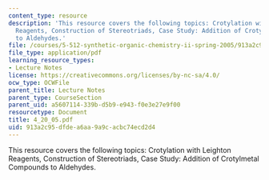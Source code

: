 ```yaml
---
content_type: resource
description: 'This resource covers the following topics: Crotylation with Leighton
  Reagents, Construction of Stereotriads, Case Study: Addition of Crotylmetal Compounds
  to Aldehydes.'
file: /courses/5-512-synthetic-organic-chemistry-ii-spring-2005/913a2c95dfdea6aa9a9cacbc74ecd2d4_4_20_05.pdf
file_type: application/pdf
learning_resource_types:
- Lecture Notes
license: https://creativecommons.org/licenses/by-nc-sa/4.0/
ocw_type: OCWFile
parent_title: Lecture Notes
parent_type: CourseSection
parent_uid: a5607114-339b-d5b9-e943-f0e3e27e9f00
resourcetype: Document
title: 4_20_05.pdf
uid: 913a2c95-dfde-a6aa-9a9c-acbc74ecd2d4
---
```

This resource covers the following topics: Crotylation with Leighton Reagents, Construction of Stereotriads, Case Study: Addition of Crotylmetal Compounds to Aldehydes.